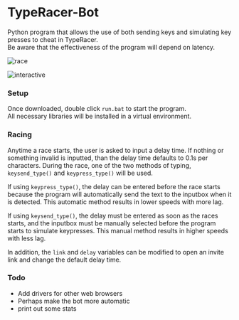 # TypeRacer-Bot
Python program that allows the use of both sending keys and simulating key presses to cheat in TypeRacer.  
Be aware that the effectiveness of the program will depend on latency.  

![race](https://github.com/Togohogo1/TypeRacer-Bot/blob/master/screenshots/race.png)

![interactive](https://github.com/Togohogo1/TypeRacer-Bot/blob/master/screenshots/interactive.png)

### Setup
Once downloaded, double click `run.bat` to start the program.  
All necessary libraries will be installed in a virtual environment.  

### Racing
Anytime a race starts, the user is asked to input a delay time. If nothing or something invalid is inputted, than the delay time defaults to 0.1s per characters. During the race, one of the two methods of typing, `keysend_type()` and `keypress_type()` will be used.

If using `keypress_type()`, the delay can be entered before the race starts because the program will automatically send the text to the inputbox when it is detected. This automatic method results in lower speeds with more lag.

If using `keysend_type()`, the delay must be entered as soon as the races starts, and the inputbox must be manually selected before the program starts to simulate keypresses. This manual method results in higher speeds with less lag.

In addition, the `link` and `delay` variables can be modified to open an invite link and change the default delay time.

### Todo
- Add drivers for other web browsers
- Perhaps make the bot more automatic
- print out some stats
